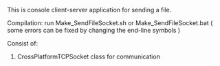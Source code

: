 This is console client-server application for sending a file.

Compilation:
run Make_SendFileSocket.sh or Make_SendFileSocket.bat
( some errors can be fixed by changing the end-line symbols )

Consist of:
1. CrossPlatformTCPSocket class for communication